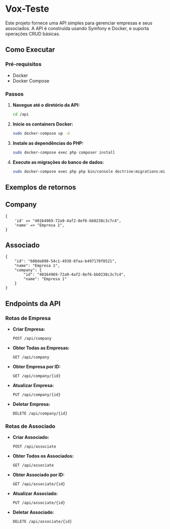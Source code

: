 # Vox-Teste

Este projeto fornece uma API simples para gerenciar empresas e seus associados. A API é construída usando Symfony e Docker, e suporta operações CRUD básicas.

## Como Executar

### Pré-requisitos

- Docker
- Docker Compose

### Passos

1. **Navegue até o diretório da API:**

    ```sh
    cd /api
    ```

2. **Inicie os containers Docker:**

    ```sh
    sudo docker-compose up -d
    ```

3. **Instale as dependências do PHP:**

    ```sh
    sudo docker-compose exec php composer install
    ```

4. **Execute as migrações do banco de dados:**

    ```sh
    sudo docker-compose exec php php bin/console doctrine:migrations:migrate
    ```

## Exemplos de retornos

## Company

    {
        'id' => "40164969-72a9-4af2-8ef6-bb0238c3c7c4",
        'name' => "Empresa 1",
    }

## Associado

    {
        "id": "608de890-54c1-4930-8faa-b497170f8521",
        "name": "Empresa 1",
        "company": {
            "id": "40164969-72a9-4af2-8ef6-bb0238c3c7c4",
            "name": "Empresa 1"
        }
    }

## Endpoints da API

### Rotas de Empresa

- **Criar Empresa:**

    ```http
    POST /api/company
    ```

- **Obter Todas as Empresas:**

    ```http
    GET /api/company
    ```

- **Obter Empresa por ID:**

    ```http
    GET /api/company/{id}
    ```

- **Atualizar Empresa:**

    ```http
    PUT /api/company/{id}
    ```

- **Deletar Empresa:**

    ```http
    DELETE /api/company/{id}
    ```

### Rotas de Associado

- **Criar Associado:**

    ```http
    POST /api/associate
    ```

- **Obter Todos os Associados:**

    ```http
    GET /api/associate
    ```

- **Obter Associado por ID:**

    ```http
    GET /api/associate/{id}
    ```

- **Atualizar Associado:**

    ```http
    PUT /api/associate/{id}
    ```

- **Deletar Associado:**

    ```http
    DELETE /api/associate/{id}
    ```
